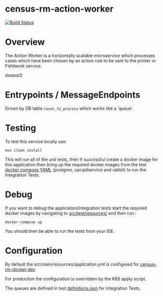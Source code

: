 # census-rm-action-worker
[![Build Status](https://api.travis-ci.com/ONSdigital/census-rm-action-worker.svg?branch=master)](https://travis-ci.com/ONSdigital/census-rm-action-worker)

# Overview
The Action Worker is a horizontally scalable microservice which processes cases which have been chosen by an action rule to be sent to the printer or Fieldwork service.

dsstest2


#  Entrypoints / MessageEndpoints
Driven by DB table `cases_to_process` which works like a 'queue'.

# Testing

To test this service locally use:

```shell-script
mvn clean install
```   
This will run all of the unit tests, then if successful create a docker image for this application 
then bring up the required docker images from the test [docker compose YAML](src/test/resources/docker-compose.yml) (postgres, uacqidservice and rabbit)
to run the Integration Tests.

# Debug    
 If you want to debug the application/Integration tests start the required docker images by navigating 
 to [src/test/resources/](src/test/resources/) and then run :
 
```shell-script
docker-compose up
```

You should then be able to run the tests from your IDE.

# Configuration
By default the src/main/resources/application.yml is configured for 
[census-rm-docker-dev](https://github.com/ONSdigital/census-rm-docker-dev)

For production the configuration is overridden by the K8S apply script.

The queues are defined in test [definitions.json](src/test/resources/definitions.json) for Integration Tests.
